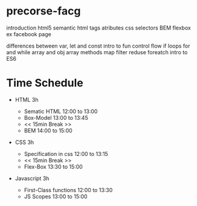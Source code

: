 # precorse-facg

introduction html5
semantic html
tags atributes
css selectors
BEM
flexbox
ex facebook page


differences between var, let and const 
intro to fun
control flow if 
loops for and while
array and obj
array methods map filter reduse foreatch
intro to ES6

# Time Schedule

- HTML 3h
  - Sematic HTML 12:00 to 13:00
  - Box-Model 13:00 to 13:45
  - << 15min Break >>
  - BEM 14:00 to 15:00
  
- CSS 3h
  - Specification in css 12:00 to 13:15
  - << 15min Break >>
  - Flex-Box 13:30 to 15:00

- Javascript 3h
  - First-Class functions 12:00 to 13:30
  - JS Scopes 13:00 to 15:00 
  
